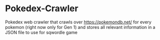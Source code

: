 # Pokedex-Crawler
Pokedex web crawler that crawls over https://pokemondb.net/ for every pokemon (right now only for Gen 1) and stores all relevant information in a JSON file to use for sqwordle game
